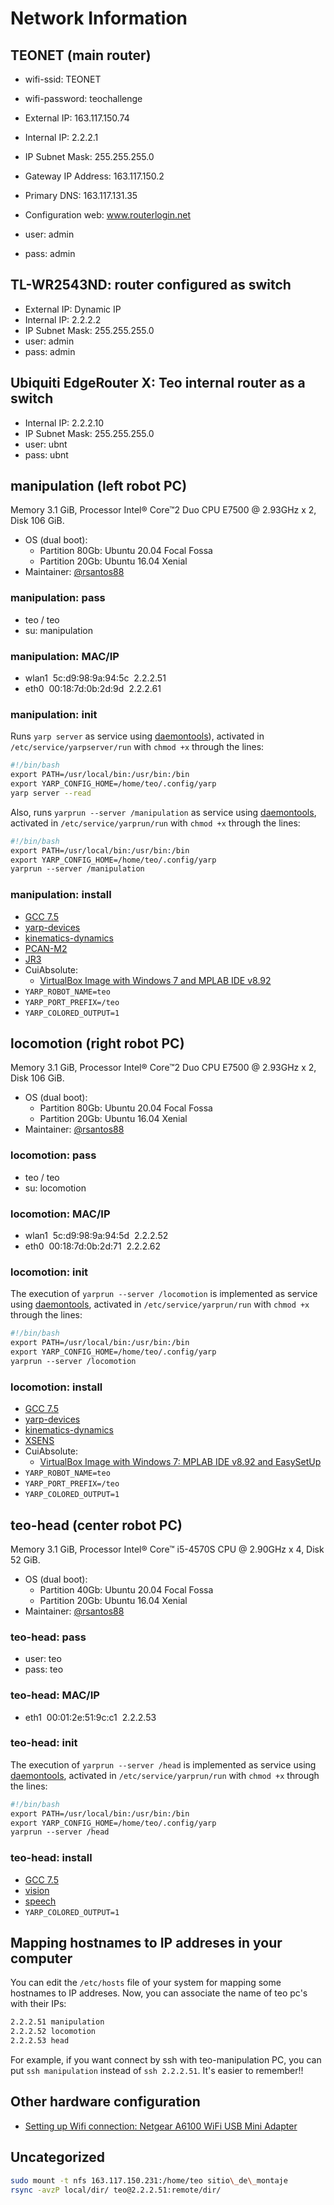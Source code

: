 # Network Information

## TEONET (main router)

- wifi-ssid: TEONET
- wifi-password: teochallenge
  
- External IP: 163.117.150.74
- Internal IP: 2.2.2.1
- IP Subnet Mask: 255.255.255.0
- Gateway IP Address: 163.117.150.2
- Primary DNS: 163.117.131.35
- Configuration web: www.routerlogin.net
- user: admin
- pass: admin

## TL-WR2543ND: router configured as switch

- External IP: Dynamic IP
- Internal IP: 2.2.2.2
- IP Subnet Mask: 255.255.255.0
- user: admin
- pass: admin

## Ubiquiti EdgeRouter X: Teo internal router as a switch

- Internal IP: 2.2.2.10
- IP Subnet Mask: 255.255.255.0
- user: ubnt
- pass: ubnt

## manipulation (left robot PC)

Memory 3.1 GiB, Processor Intel® Core™2 Duo CPU E7500 @ 2.93GHz x 2, Disk 106 GiB.

- OS (dual boot): 
  - Partition 80Gb: Ubuntu 20.04 Focal Fossa
  - Partition 20Gb: Ubuntu 16.04 Xenial
- Maintainer: [@rsantos88](https://github.com/rsantos88)

### manipulation: pass

- teo / teo
- su: manipulation

### manipulation: MAC/IP

- wlan1  5c:d9:98:9a:94:5c  2.2.2.51
- eth0  00:18:7d:0b:2d:9d  2.2.2.61

### manipulation: init

Runs `yarp server` as service using [daemontools](https://github.com/roboticslab-uc3m/installation-guides/blob/master/install-daemontools.md)), activated in `/etc/service/yarpserver/run` with `chmod +x` through the lines:

```bash
#!/bin/bash
export PATH=/usr/local/bin:/usr/bin:/bin
export YARP_CONFIG_HOME=/home/teo/.config/yarp
yarp server --read
```

Also, runs `yarprun --server /manipulation` as service using [daemontools](https://github.com/roboticslab-uc3m/installation-guides/blob/master/install-daemontools.md), activated in `/etc/service/yarprun/run` with `chmod +x` through the lines:

```bash
#!/bin/bash
export PATH=/usr/local/bin:/usr/bin:/bin
export YARP_CONFIG_HOME=/home/teo/.config/yarp
yarprun --server /manipulation
```

### manipulation: install

- [GCC 7.5](https://github.com/roboticslab-uc3m/teo-hardware-issues/issues/58#issuecomment-683809599)
- [yarp-devices](https://github.com/roboticslab-uc3m/yarp-devices)
- [kinematics-dynamics](https://github.com/roboticslab-uc3m/kinematics-dynamics)
- [PCAN-M2](http://robots.uc3m.es/gitbook-installation-guides/install-pcan.html)
- [JR3](https://github.com/roboticslab-uc3m/installation-guides/blob/master/install-jr3.md)
- CuiAbsolute:
   - [VirtualBox Image with Windows 7 and MPLAB IDE v8.92](https://drive.google.com/open?id=1M8_ixoSgd8n-s4Gv71IwQD_nJKU8QcJH)
- `YARP_ROBOT_NAME=teo`
- `YARP_PORT_PREFIX=/teo`
- `YARP_COLORED_OUTPUT=1`

## locomotion (right robot PC)

Memory 3.1 GiB, Processor Intel® Core™2 Duo CPU E7500 @ 2.93GHz x 2, Disk 106 GiB.

- OS (dual boot):
  - Partition 80Gb: Ubuntu 20.04 Focal Fossa
  - Partition 20Gb: Ubuntu 16.04 Xenial
- Maintainer: [@rsantos88](https://github.com/rsantos88)

### locomotion: pass

- teo / teo
- su: locomotion

### locomotion: MAC/IP

- wlan1  5c:d9:98:9a:94:5d  2.2.2.52
- eth0  00:18:7d:0b:2d:71  2.2.2.62

### locomotion: init

The execution of `yarprun --server /locomotion` is implemented as service using [daemontools](https://github.com/roboticslab-uc3m/installation-guides/blob/master/install-daemontools.md), activated in `/etc/service/yarprun/run` with `chmod +x` through the lines:

```bash
#!/bin/bash  
export PATH=/usr/local/bin:/usr/bin:/bin
export YARP_CONFIG_HOME=/home/teo/.config/yarp  
yarprun --server /locomotion
```

### locomotion: install

- [GCC 7.5](https://github.com/roboticslab-uc3m/teo-hardware-issues/issues/58#issuecomment-683809599)
- [yarp-devices](https://github.com/roboticslab-uc3m/yarp-devices)
- [kinematics-dynamics](https://github.com/roboticslab-uc3m/kinematics-dynamics)
- [XSENS](https://github.com/roboticslab-uc3m/installation-guides/blob/master/install-xsens.md)
- CuiAbsolute:
   - [VirtualBox Image with Windows 7: MPLAB IDE v8.92 and EasySetUp](https://drive.google.com/a/uc3m.es/folderview?id=0BxR76I90oKSmdnRhQlpsS3pXWm8&usp=sharing)
- `YARP_ROBOT_NAME=teo`
- `YARP_PORT_PREFIX=/teo`
- `YARP_COLORED_OUTPUT=1`

## teo-head (center robot PC)

Memory 3.1 GiB, Processor Intel® Core™ i5-4570S CPU @ 2.90GHz x 4, Disk 52 GiB.
- OS (dual boot):
  - Partition 40Gb: Ubuntu 20.04 Focal Fossa
  - Partition 20Gb: Ubuntu 16.04 Xenial
- Maintainer: [@rsantos88](https://github.com/rsantos88)

### teo-head: pass

- user: teo
- pass: teo

### teo-head: MAC/IP

- eth1  00:01:2e:51:9c:c1  2.2.2.53  

### teo-head: init

The execution of `yarprun --server /head` is implemented as service using [daemontools](https://github.com/roboticslab-uc3m/installation-guides/blob/master/install-daemontools.md), activated in `/etc/service/yarprun/run` with `chmod +x` through the lines:

```bash
#!/bin/bash
export PATH=/usr/local/bin:/usr/bin:/bin
export YARP_CONFIG_HOME=/home/teo/.config/yarp
yarprun --server /head
```

### teo-head: install

- [GCC 7.5](https://github.com/roboticslab-uc3m/teo-hardware-issues/issues/58#issuecomment-683809599)
- [vision](https://github.com/roboticslab-uc3m/vision)
- [speech](https://github.com/roboticslab-uc3m/speech)
- `YARP_COLORED_OUTPUT=1`

## Mapping hostnames to IP addreses in your computer

You can edit the `/etc/hosts` file of your system for mapping some hostnames to IP addreses. Now, you can associate the name of teo pc's
with their IPs:

```bash
2.2.2.51 manipulation
2.2.2.52 locomotion
2.2.2.53 head
```

For example, if you want connect by ssh with teo-manipulation PC, you can put `ssh manipulation` instead of `ssh 2.2.2.51`. It's easier to remember!!

## Other hardware configuration

- [Setting up Wifi connection: Netgear A6100 WiFi USB Mini Adapter](https://github.com/roboticslab-uc3m/installation-guides/blob/master/install-netgear-a6100.md)

## Uncategorized

```bash
sudo mount -t nfs 163.117.150.231:/home/teo sitio\_de\_montaje
rsync -avzP local/dir/ teo@2.2.2.51:remote/dir/
```
